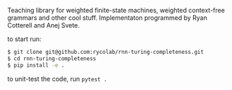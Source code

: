 Teaching library for weighted finite-state machines, weighted context-free grammars and other cool stuff.
Implementaton programmed by Ryan Cotterell and Anej Svete. 

to start run:
```bash
$ git clone git@github.com:rycolab/rnn-turing-completeness.git
$ cd rnn-turing-completeness
$ pip install -e .
```

to unit-test the code, run
``
pytest .
``
